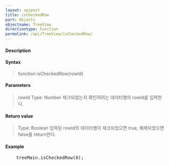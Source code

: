```yaml
---
layout: apipost
title: isCheckedRow
part: Objects
objectname: TreeView
directiontype: Function
permalink: /api/TreeView/isCheckedRow/
---
```



#### Description

> 

#### Syntax

> function isCheckedRow(rowId)

#### Parameters

> *rowId*
> Type: Number
> 체크되었는지 확인하려는 데이터행의 rowId를 입력한다.

#### Return value

> Type: Boolean
> 입력된 rowId의 데이터행이 체크되었으면 true, 해제되었으면 false를 return한다.

#### Example

<pre class="prettyprint">
    treeMain.isCheckedRow(0);
</pre>

